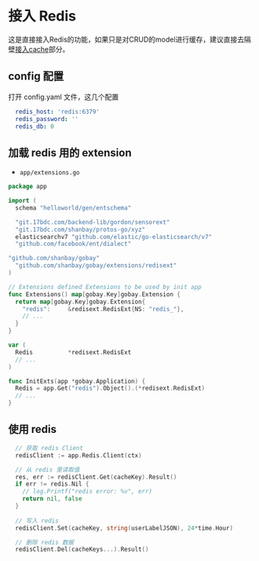 # 接入 Redis

这是直接接入Redis的功能，如果只是对CRUD的model进行缓存，建议直接去隔壁[接入cache](ext_cache_cn.md)部分。

## config 配置

打开 config.yaml 文件，这几个配置

```yaml
  redis_host: 'redis:6379'
  redis_password: ''
  redis_db: 0
```

## 加载 redis 用的 extension

- `app/extensions.go`

```go
package app

import (
  schema "helloworld/gen/entschema"

  "git.17bdc.com/backend-lib/gordon/sensorext"
  "git.17bdc.com/shanbay/protos-go/xyz"
  elasticsearchv7 "github.com/elastic/go-elasticsearch/v7"
  "github.com/facebook/ent/dialect"

"github.com/shanbay/gobay"
  "github.com/shanbay/gobay/extensions/redisext"
)

// Extensions defined Extensions to be used by init app
func Extensions() map[gobay.Key]gobay.Extension {
  return map[gobay.Key]gobay.Extension{
    "redis":     &redisext.RedisExt{NS: "redis_"},
    // ...
  }
}

var (
  Redis          *redisext.RedisExt
  // ...
)

func InitExts(app *gobay.Application) {
  Redis = app.Get("redis").Object().(*redisext.RedisExt)
  // ...
}

```

## 使用 redis

```go
  // 获取 redis Client
  redisClient := app.Redis.Client(ctx)

  // 从 redis 里读取值
  res, err := redisClient.Get(cacheKey).Result()
  if err != redis.Nil {
    // log.Printf("redis error: %v", err)
    return nil, false
  }
  
  // 写入 redis
  redisClient.Set(cacheKey, string(userLabelJSON), 24*time.Hour)

  // 删除 redis 数据
  redisClient.Del(cacheKeys...).Result()
```
